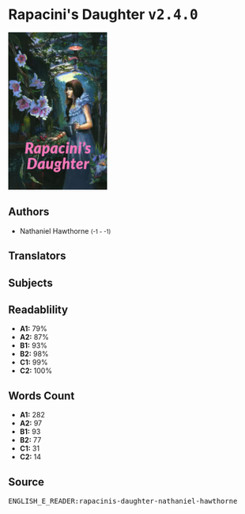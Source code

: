 # Rapacini's Daughter <kbd>v2.4.0</kbd>

![](./cover.medium.jpg "")

## Authors


 - Nathaniel Hawthorne <small>(-1 - -1)</small>

## Translators



## Subjects



## Readablility


 - **A1:** 79%
 - **A2:** 87%
 - **B1:** 93%
 - **B2:** 98%
 - **C1:** 99%
 - **C2:** 100%

## Words Count


 - **A1:** 282
 - **A2:** 97
 - **B1:** 93
 - **B2:** 77
 - **C1:** 31
 - **C2:** 14

## Source


<kbd>ENGLISH_E_READER:rapacinis-daughter-nathaniel-hawthorne</kbd>
